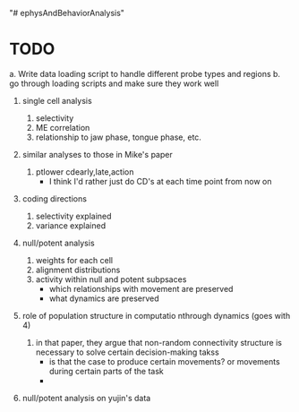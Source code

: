 "# ephysAndBehaviorAnalysis" 

# TODO

a. Write data loading script to handle different probe types and regions
b. go through loading scripts and make sure they work well

1. single cell analysis
    1. selectivity
    2. ME correlation
    3. relationship to jaw phase, tongue phase, etc.
2. similar analyses to those in Mike's paper
    1. ptlower cdearly,late,action
        - I think I'd rather just do CD's at each time point from now on
3. coding directions
    1. selectivity explained 
    2. variance explained
4. null/potent analysis
    1. weights for each cell
    2. alignment distributions
    3. activity within null and potent subpsaces
        - which relationships with movement are preserved
        - what dynamics are preserved
5. role of population structure in computatio nthrough dynamics (goes with 4)
    1. in that paper, they argue that non-random connectivity structure is necessary to solve certain decision-making takss
        - is that the case to produce certain movements? or movements during certain parts of the task
        - 

6. null/potent analysis on yujin's data

